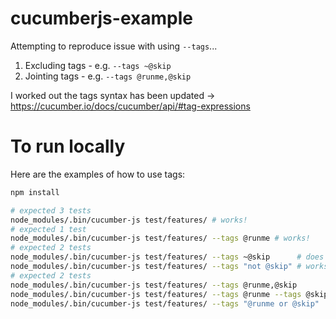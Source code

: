 # cucumberjs-example

Attempting to reproduce issue with using `--tags`...

1. Excluding tags - e.g. `--tags ~@skip`
2. Jointing tags - e.g. `--tags @runme,@skip`

I worked out the tags syntax has been updated -> https://cucumber.io/docs/cucumber/api/#tag-expressions

# To run locally

Here are the examples of how to use tags:

```sh
npm install

# expected 3 tests
node_modules/.bin/cucumber-js test/features/ # works!
# expected 1 test
node_modules/.bin/cucumber-js test/features/ --tags @runme # works!
# expected 2 tests
node_modules/.bin/cucumber-js test/features/ --tags ~@skip      # does't work
node_modules/.bin/cucumber-js test/features/ --tags "not @skip" # works!
# expected 2 tests
node_modules/.bin/cucumber-js test/features/ --tags @runme,@skip        # doesn't work
node_modules/.bin/cucumber-js test/features/ --tags @runme --tags @skip # doesn't work
node_modules/.bin/cucumber-js test/features/ --tags "@runme or @skip"   # works!
```
